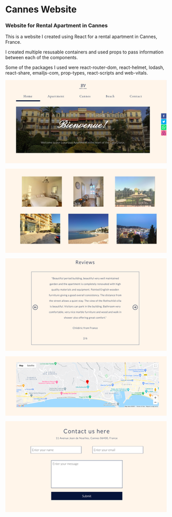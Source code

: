 # Cannes Website

### Website for Rental Apartment in Cannes

This is a website I created using React for a rental apartment in Cannes, France.

I created multiple resusable containers and used props to pass information between each of the components.

Some of the packages I used were react-router-dom, react-helmet, lodash, react-share, emailjs-com, prop-types, react-scripts and web-vitals.

![Photo_1](./img/pic1.png)

![Photo_2](./img/pic2.png)

![Photo_3](./img/pic3.png)

![Photo_4](./img/pic4.png)

![Photo_5](./img/pic5.png)
